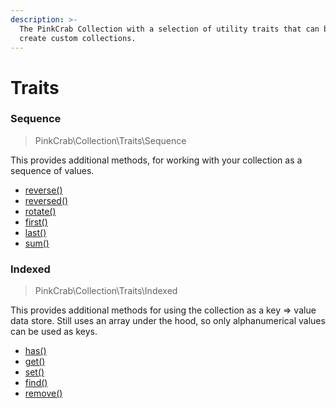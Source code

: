 ```yaml
---
description: >-
  The PinkCrab Collection with a selection of utility traits that can be used to
  create custom collections.
---
```


# Traits

### Sequence 

> PinkCrab\Collection\Traits\Sequence

This provides additional methods, for working with your collection as a sequence of values. 

* [reverse\(\)](./trait-sequence#sequence-reverse)
* [reversed\(\)](./trait-sequence#sequence-reversed)
* [rotate\(\)](./trait-sequence#sequence-rotate)
* [first\(\)](./trait-sequence#sequence-first)
* [last\(\)](./trait-sequence#sequence-last)
* [sum\(\)](./trait-sequence#sequence-sum)

### Indexed

> PinkCrab\Collection\Traits\Indexed

This provides additional methods for using the collection as a key =&gt; value data store. Still uses an array under the hood, so only alphanumerical values can be used as keys.

* [has\(\)](./untitled#indexed-has)
* [get\(\)](./untitled#indexed-get)
* [set\(\)](./untitled#indexed-set)
* [find\(\)](./untitled#indexed-find)
* [remove\(\)](./untitled#indexed-remove)



